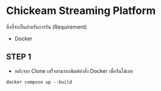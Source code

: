 # Chickeam Streaming Platform

สิ่งที่จำเป็นสำหรับการรัน (Requirement)
- Docker

  

## STEP 1 
- หลังจาก Clone เสร็จสามารถพิมพ์คำสั่ง Docker เพื่อรันได้เลย
```
docker compose up --build
```